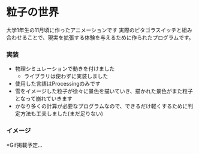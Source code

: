# 粒子の世界
大学1年生の11月頃に作ったアニメーションです
実際のピタゴラスイッチと組み合わせることで、現実を拡張する体験を与えるために作られたプログラムです。
### 実装
- 物理シミュレーションで動きを付けました
    - ライブラリは使わずに実装しました
- 使用した言語はProcessingのみです
- 雪をイメージした粒子が徐々に景色を描いていき、描かれた景色がまた粒子となって崩れていきます
- かなり多くの計算が必要なプログラムなので、できるだけ軽くするために判定方法も工夫しました(まだ足りない)
### イメージ
*Gif掲載予定...
